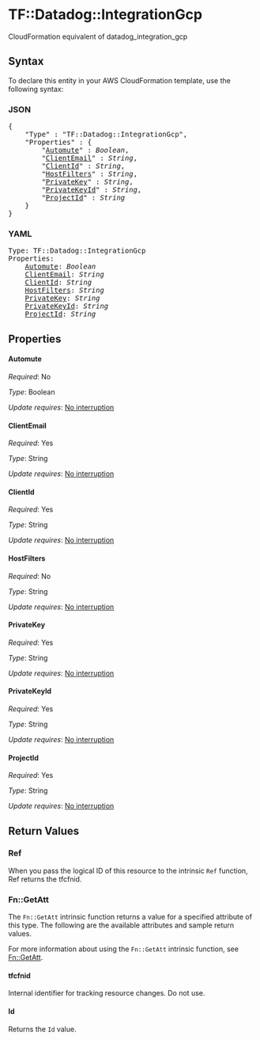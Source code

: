 # TF::Datadog::IntegrationGcp

CloudFormation equivalent of datadog_integration_gcp

## Syntax

To declare this entity in your AWS CloudFormation template, use the following syntax:

### JSON

<pre>
{
    "Type" : "TF::Datadog::IntegrationGcp",
    "Properties" : {
        "<a href="#automute" title="Automute">Automute</a>" : <i>Boolean</i>,
        "<a href="#clientemail" title="ClientEmail">ClientEmail</a>" : <i>String</i>,
        "<a href="#clientid" title="ClientId">ClientId</a>" : <i>String</i>,
        "<a href="#hostfilters" title="HostFilters">HostFilters</a>" : <i>String</i>,
        "<a href="#privatekey" title="PrivateKey">PrivateKey</a>" : <i>String</i>,
        "<a href="#privatekeyid" title="PrivateKeyId">PrivateKeyId</a>" : <i>String</i>,
        "<a href="#projectid" title="ProjectId">ProjectId</a>" : <i>String</i>
    }
}
</pre>

### YAML

<pre>
Type: TF::Datadog::IntegrationGcp
Properties:
    <a href="#automute" title="Automute">Automute</a>: <i>Boolean</i>
    <a href="#clientemail" title="ClientEmail">ClientEmail</a>: <i>String</i>
    <a href="#clientid" title="ClientId">ClientId</a>: <i>String</i>
    <a href="#hostfilters" title="HostFilters">HostFilters</a>: <i>String</i>
    <a href="#privatekey" title="PrivateKey">PrivateKey</a>: <i>String</i>
    <a href="#privatekeyid" title="PrivateKeyId">PrivateKeyId</a>: <i>String</i>
    <a href="#projectid" title="ProjectId">ProjectId</a>: <i>String</i>
</pre>

## Properties

#### Automute

_Required_: No

_Type_: Boolean

_Update requires_: [No interruption](https://docs.aws.amazon.com/AWSCloudFormation/latest/UserGuide/using-cfn-updating-stacks-update-behaviors.html#update-no-interrupt)

#### ClientEmail

_Required_: Yes

_Type_: String

_Update requires_: [No interruption](https://docs.aws.amazon.com/AWSCloudFormation/latest/UserGuide/using-cfn-updating-stacks-update-behaviors.html#update-no-interrupt)

#### ClientId

_Required_: Yes

_Type_: String

_Update requires_: [No interruption](https://docs.aws.amazon.com/AWSCloudFormation/latest/UserGuide/using-cfn-updating-stacks-update-behaviors.html#update-no-interrupt)

#### HostFilters

_Required_: No

_Type_: String

_Update requires_: [No interruption](https://docs.aws.amazon.com/AWSCloudFormation/latest/UserGuide/using-cfn-updating-stacks-update-behaviors.html#update-no-interrupt)

#### PrivateKey

_Required_: Yes

_Type_: String

_Update requires_: [No interruption](https://docs.aws.amazon.com/AWSCloudFormation/latest/UserGuide/using-cfn-updating-stacks-update-behaviors.html#update-no-interrupt)

#### PrivateKeyId

_Required_: Yes

_Type_: String

_Update requires_: [No interruption](https://docs.aws.amazon.com/AWSCloudFormation/latest/UserGuide/using-cfn-updating-stacks-update-behaviors.html#update-no-interrupt)

#### ProjectId

_Required_: Yes

_Type_: String

_Update requires_: [No interruption](https://docs.aws.amazon.com/AWSCloudFormation/latest/UserGuide/using-cfn-updating-stacks-update-behaviors.html#update-no-interrupt)

## Return Values

### Ref

When you pass the logical ID of this resource to the intrinsic `Ref` function, Ref returns the tfcfnid.

### Fn::GetAtt

The `Fn::GetAtt` intrinsic function returns a value for a specified attribute of this type. The following are the available attributes and sample return values.

For more information about using the `Fn::GetAtt` intrinsic function, see [Fn::GetAtt](https://docs.aws.amazon.com/AWSCloudFormation/latest/UserGuide/intrinsic-function-reference-getatt.html).

#### tfcfnid

Internal identifier for tracking resource changes. Do not use.

#### Id

Returns the <code>Id</code> value.

